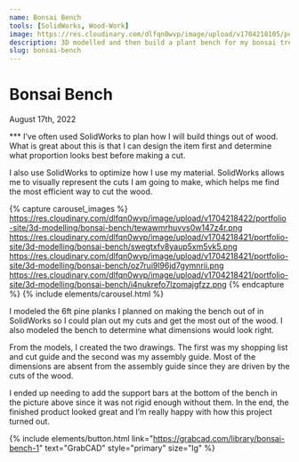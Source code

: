 ```yaml
---
name: Bonsai Bench
tools: [SolidWorks, Wood-Work]
image: https://res.cloudinary.com/dlfqn0wvp/image/upload/v1704218105/portfolio-site/3d-modelling/bonsai-bench/g9ggbpgfjodexgzuqfys.jpg
description: 3D modelled and then build a plant bench for my bonsai trees.
slug: bonsai-bench
---
```


# Bonsai Bench
<p class="post-metadata text-muted">
  August 17th, 2022
</p>
***
I’ve often used SolidWorks to plan how I will build things out of wood. What is great about this is that I can design the item first and determine what proportion looks best before making a cut. 

I also use SolidWorks to optimize how I use my material. SolidWorks allows me to visually represent the cuts I am going to make, which helps me find the most efficient way to cut the wood.

{% capture carousel_images %}
https://res.cloudinary.com/dlfqn0wvp/image/upload/v1704218422/portfolio-site/3d-modelling/bonsai-bench/tewawmrhuvvs0w147z4r.png
https://res.cloudinary.com/dlfqn0wvp/image/upload/v1704218421/portfolio-site/3d-modelling/bonsai-bench/swegtxfv8yaup5xm5vk5.png
https://res.cloudinary.com/dlfqn0wvp/image/upload/v1704218421/portfolio-site/3d-modelling/bonsai-bench/oz7rui9l96jd7gymnrii.png
https://res.cloudinary.com/dlfqn0wvp/image/upload/v1704218421/portfolio-site/3d-modelling/bonsai-bench/i4nukrefo7lzomajgfzz.png
{% endcapture %}
{% include elements/carousel.html %}

I modeled the 6ft pine planks I planned on making the bench out of in SolidWorks so I could plan out my cuts and get the most out of the wood. I also modeled the bench to determine what dimensions would look right.

From the models, I created the two drawings. The first was my shopping list and cut guide and the second was my assembly guide. Most of the dimensions are absent from the assembly guide since they are driven by the cuts of the wood.

I ended up needing to add the support bars at the bottom of the bench in the picture above since it was not rigid enough without them. In the end, the finished product looked great and I’m really happy with how this project turned out.

{% include elements/button.html link="https://grabcad.com/library/bonsai-bench-1" text="GrabCAD" style="primary" size="lg" %}